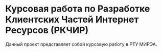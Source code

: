 # Курсовая работа по Разработке Клиентских Частей Интернет Ресурсов (РКЧИР) #

Данный проект представляет собой курсовую работу в РТУ МИРЭА.